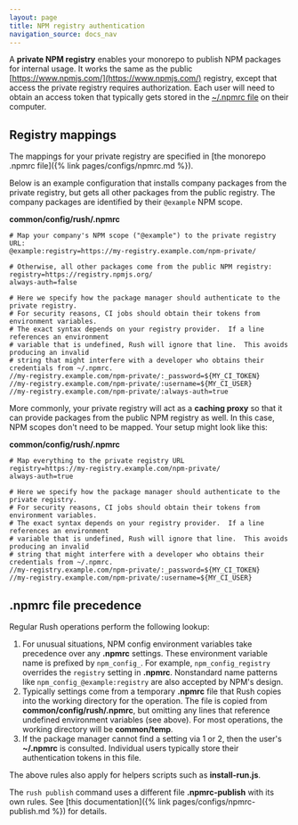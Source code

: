 ```yaml
---
layout: page
title: NPM registry authentication
navigation_source: docs_nav
---
```


A **private NPM registry** enables your monorepo to publish NPM packages for internal usage.  It works the same as
the public [https://www.npmjs.com/](https://www.npmjs.com/) registry, except that access the private registry
requires authorization.  Each user will need to obtain an access token that typically gets stored in the
[~/.npmrc file](https://docs.npmjs.com/cli/v6/configuring-npm/npmrc)
on their computer.

## Registry mappings

The mappings for your private registry are specified in
[the monorepo .npmrc file]({% link pages/configs/npmrc.md %}).

Below is an example configuration that installs company packages from the private
registry, but gets all other packages from the public registry.  The company packages are
identified by their `@example` NPM scope.

**common/config/rush/.npmrc**
```shell
# Map your company's NPM scope ("@example") to the private registry URL:
@example:registry=https://my-registry.example.com/npm-private/

# Otherwise, all other packages come from the public NPM registry:
registry=https://registry.npmjs.org/
always-auth=false

# Here we specify how the package manager should authenticate to the private registry.
# For security reasons, CI jobs should obtain their tokens from environment variables.
# The exact syntax depends on your registry provider.  If a line references an environment
# variable that is undefined, Rush will ignore that line.  This avoids producing an invalid
# string that might interfere with a developer who obtains their credentials from ~/.npmrc.
//my-registry.example.com/npm-private/:_password=${MY_CI_TOKEN}
//my-registry.example.com/npm-private/:username=${MY_CI_USER}
//my-registry.example.com/npm-private/:always-auth=true
```

More commonly, your private registry will act as a **caching proxy** so that it can provide
packages from the public NPM registry as well.  In this case, NPM scopes don't need to be mapped.
Your setup might look like this:

**common/config/rush/.npmrc**
```shell
# Map everything to the private registry URL
registry=https://my-registry.example.com/npm-private/
always-auth=true

# Here we specify how the package manager should authenticate to the private registry.
# For security reasons, CI jobs should obtain their tokens from environment variables.
# The exact syntax depends on your registry provider.  If a line references an environment
# variable that is undefined, Rush will ignore that line.  This avoids producing an invalid
# string that might interfere with a developer who obtains their credentials from ~/.npmrc.
//my-registry.example.com/npm-private/:_password=${MY_CI_TOKEN}
//my-registry.example.com/npm-private/:username=${MY_CI_USER}
```

## .npmrc file precedence

Regular Rush operations perform the following lookup:

1. For unusual situations, NPM config environment variables take precedence over any **.npmrc** settings.
   These environment variable name is prefixed by `npm_config_`.  For example, `npm_config_registry` overrides
   the `registry` setting in **.npmrc**.  Nonstandard name patterns like `npm_config_@example:registry` are
   also accepted by NPM's design.
2. Typically settings come from a temporary **.npmrc** file that Rush copies into the working directory
   for the operation.  The file is copied from **common/config/rush/.npmrc**, but omitting any lines that
   reference undefined environment variables (see above).  For most operations, the working directory
   will be **common/temp**.
3. If the package manager cannot find a setting via 1 or 2, then the user's **~/.npmrc** is
   consulted.  Individual users typically store their authentication tokens in this file.

The above rules also apply for helpers scripts such as **install-run.js**.

The `rush publish` command uses a different file **.npmrc-publish** with its own rules.
See [this documentation]({% link pages/configs/npmrc-publish.md %}) for details.

